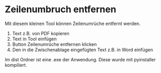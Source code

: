 # Zeilenumbruch entfernen

Mit diesem kleinen Tool können Zeilenumrüche entfernt werden.
1. Text z.B. von PDF kopieren
2. Text in Tool einfügen
3. Button Zeilenumrüche entfernen klicken
4. Den in die Zwischenablage eingefügten Text z.B. in Word einfügen

Im dist Ordner ist eine .exe der Anwendung. Diese wurde mit pyinstaller kompiliert.
